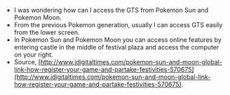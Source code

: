 * I was wondering how can I access the GTS from Pokemon Sun and Pokemon Moon.
* From the previous Pokemon generation, usually I can access GTS easily from the lower screen.
* In Pokemon Sun and Pokemon Moon you can access online features by entering castle in the middle of festival plaza and access the computer on your right.
* Source, [http://www.idigitaltimes.com/pokemon-sun-and-moon-global-link-how-register-your-game-and-partake-festivities-570675](http://www.idigitaltimes.com/pokemon-sun-and-moon-global-link-how-register-your-game-and-partake-festivities-570675).